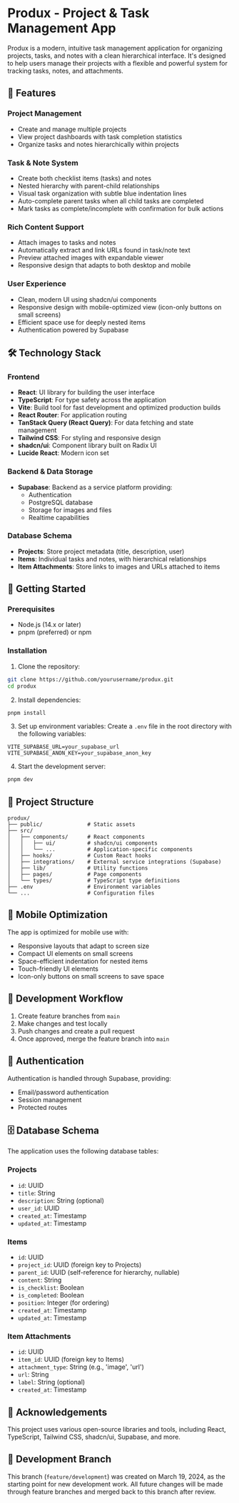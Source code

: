 # Produx - Project & Task Management App

Produx is a modern, intuitive task management application for organizing projects, tasks, and notes with a clean hierarchical interface. It's designed to help users manage their projects with a flexible and powerful system for tracking tasks, notes, and attachments.

## 🌟 Features

### Project Management
- Create and manage multiple projects
- View project dashboards with task completion statistics
- Organize tasks and notes hierarchically within projects

### Task & Note System
- Create both checklist items (tasks) and notes
- Nested hierarchy with parent-child relationships
- Visual task organization with subtle blue indentation lines
- Auto-complete parent tasks when all child tasks are completed
- Mark tasks as complete/incomplete with confirmation for bulk actions

### Rich Content Support
- Attach images to tasks and notes
- Automatically extract and link URLs found in task/note text
- Preview attached images with expandable viewer
- Responsive design that adapts to both desktop and mobile

### User Experience
- Clean, modern UI using shadcn/ui components
- Responsive design with mobile-optimized view (icon-only buttons on small screens)
- Efficient space use for deeply nested items
- Authentication powered by Supabase

## 🛠️ Technology Stack

### Frontend
- **React**: UI library for building the user interface
- **TypeScript**: For type safety across the application
- **Vite**: Build tool for fast development and optimized production builds
- **React Router**: For application routing
- **TanStack Query (React Query)**: For data fetching and state management
- **Tailwind CSS**: For styling and responsive design
- **shadcn/ui**: Component library built on Radix UI
- **Lucide React**: Modern icon set

### Backend & Data Storage
- **Supabase**: Backend as a service platform providing:
  - Authentication
  - PostgreSQL database
  - Storage for images and files
  - Realtime capabilities

### Database Schema
- **Projects**: Store project metadata (title, description, user)
- **Items**: Individual tasks and notes, with hierarchical relationships
- **Item Attachments**: Store links to images and URLs attached to items

## 🚀 Getting Started

### Prerequisites
- Node.js (14.x or later)
- pnpm (preferred) or npm

### Installation

1. Clone the repository:
```sh
git clone https://github.com/yourusername/produx.git
cd produx
```

2. Install dependencies:
```sh
pnpm install
```

3. Set up environment variables:
Create a `.env` file in the root directory with the following variables:
```
VITE_SUPABASE_URL=your_supabase_url
VITE_SUPABASE_ANON_KEY=your_supabase_anon_key
```

4. Start the development server:
```sh
pnpm dev
```

## 🔧 Project Structure

```
produx/
├── public/              # Static assets
├── src/
│   ├── components/      # React components
│   │   ├── ui/          # shadcn/ui components
│   │   └── ...          # Application-specific components
│   ├── hooks/           # Custom React hooks
│   ├── integrations/    # External service integrations (Supabase)
│   ├── lib/             # Utility functions
│   ├── pages/           # Page components
│   └── types/           # TypeScript type definitions
├── .env                 # Environment variables
└── ...                  # Configuration files
```

## 📱 Mobile Optimization

The app is optimized for mobile use with:
- Responsive layouts that adapt to screen size
- Compact UI elements on small screens
- Space-efficient indentation for nested items
- Touch-friendly UI elements
- Icon-only buttons on small screens to save space

## 🔄 Development Workflow

1. Create feature branches from `main`
2. Make changes and test locally
3. Push changes and create a pull request
4. Once approved, merge the feature branch into `main`

## 🔐 Authentication

Authentication is handled through Supabase, providing:
- Email/password authentication
- Session management
- Protected routes

## 🗄️ Database Schema

The application uses the following database tables:

### Projects
- `id`: UUID
- `title`: String
- `description`: String (optional)
- `user_id`: UUID
- `created_at`: Timestamp
- `updated_at`: Timestamp

### Items
- `id`: UUID
- `project_id`: UUID (foreign key to Projects)
- `parent_id`: UUID (self-reference for hierarchy, nullable)
- `content`: String
- `is_checklist`: Boolean
- `is_completed`: Boolean
- `position`: Integer (for ordering)
- `created_at`: Timestamp
- `updated_at`: Timestamp

### Item Attachments
- `id`: UUID
- `item_id`: UUID (foreign key to Items)
- `attachment_type`: String (e.g., 'image', 'url')
- `url`: String
- `label`: String (optional)
- `created_at`: Timestamp

## 🙏 Acknowledgements

This project uses various open-source libraries and tools, including React, TypeScript, Tailwind CSS, shadcn/ui, Supabase, and more.

## 📝 Development Branch

This branch (`feature/development`) was created on March 19, 2024, as the starting point for new development work. All future changes will be made through feature branches and merged back to this branch after review.
